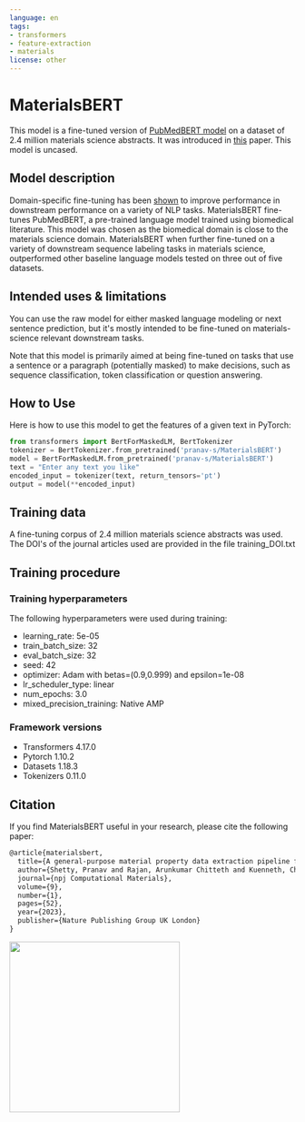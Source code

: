 ```yaml
---
language: en
tags:
- transformers
- feature-extraction
- materials
license: other
---
```


# MaterialsBERT

This model is a fine-tuned version of [PubMedBERT model](https://huggingface.co/microsoft/BiomedNLP-PubMedBERT-base-uncased-abstract-fulltext) on a dataset of 2.4 million materials science abstracts.
It was introduced in [this](https://www.nature.com/articles/s41524-023-01003-w) paper. This model is uncased.

## Model description

Domain-specific fine-tuning has been [shown](https://arxiv.org/abs/2007.15779) to improve performance in downstream performance on a variety of NLP tasks. MaterialsBERT fine-tunes PubMedBERT, a pre-trained language model trained using biomedical literature. This model was chosen as the biomedical domain is close to the materials science domain. MaterialsBERT when further fine-tuned on a variety of downstream sequence labeling tasks in materials science, outperformed other baseline language models tested on three out of five datasets.

## Intended uses & limitations

You can use the raw model for either masked language modeling or next sentence prediction, but it's mostly intended to
be fine-tuned on materials-science relevant downstream tasks.

Note that this model is primarily aimed at being fine-tuned on tasks that use a sentence or a paragraph (potentially masked)
to make decisions, such as sequence classification, token classification or question answering.


## How to Use

Here is how to use this model to get the features of a given text in PyTorch:

```python
from transformers import BertForMaskedLM, BertTokenizer
tokenizer = BertTokenizer.from_pretrained('pranav-s/MaterialsBERT')
model = BertForMaskedLM.from_pretrained('pranav-s/MaterialsBERT')
text = "Enter any text you like"
encoded_input = tokenizer(text, return_tensors='pt')
output = model(**encoded_input)
```

## Training data

A fine-tuning corpus of 2.4 million materials science abstracts was used. The DOI's of the journal articles used are provided in the file training_DOI.txt

## Training procedure

### Training hyperparameters

The following hyperparameters were used during training:
- learning_rate: 5e-05
- train_batch_size: 32
- eval_batch_size: 32
- seed: 42
- optimizer: Adam with betas=(0.9,0.999) and epsilon=1e-08
- lr_scheduler_type: linear
- num_epochs: 3.0
- mixed_precision_training: Native AMP


### Framework versions

- Transformers 4.17.0
- Pytorch 1.10.2
- Datasets 1.18.3
- Tokenizers 0.11.0


## Citation

If you find MaterialsBERT useful in your research, please cite the following paper:

```latex
@article{materialsbert,
  title={A general-purpose material property data extraction pipeline from large polymer corpora using natural language processing},
  author={Shetty, Pranav and Rajan, Arunkumar Chitteth and Kuenneth, Chris and Gupta, Sonakshi and Panchumarti, Lakshmi Prerana and Holm, Lauren and Zhang, Chao and Ramprasad, Rampi},
  journal={npj Computational Materials},
  volume={9},
  number={1},
  pages={52},
  year={2023},
  publisher={Nature Publishing Group UK London}
}
```

<a href="https://huggingface.co/exbert/?model=pranav-s/MaterialsBERT">
	<img width="300px" src="https://cdn-media.huggingface.co/exbert/button.png">
</a>
